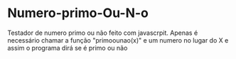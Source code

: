 # Numero-primo-Ou-N-o
Testador de numero primo ou não feito com javascrpit.
Apenas é necessário chamar a função "primoounao(x)" e um numero no lugar do X e assim o programa dirá se é primo ou não
